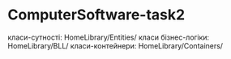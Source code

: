 # ComputerSoftware-task2

класи-сутності: HomeLibrary/Entities/
класи бізнес-логіки: HomeLibrary/BLL/
класи-контейнери: HomeLibrary/Containers/
